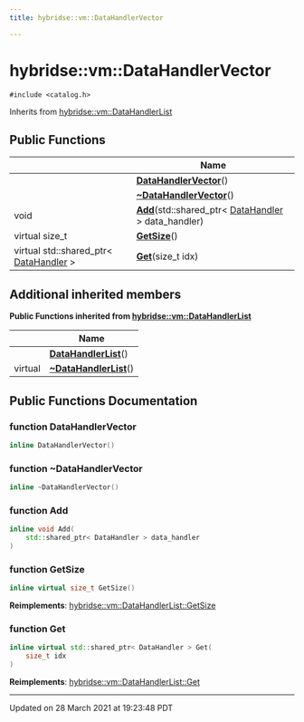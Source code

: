 ```yaml
---
title: hybridse::vm::DataHandlerVector

---
```


# hybridse::vm::DataHandlerVector




`#include <catalog.h>`

Inherits from [hybridse::vm::DataHandlerList](/Classes/classhybridse_1_1vm_1_1_data_handler_list.md)

## Public Functions

|                | Name           |
| -------------- | -------------- |
| | **[DataHandlerVector](/Classes/classhybridse_1_1vm_1_1_data_handler_vector.md#function-datahandlervector)**() |
| | **[~DataHandlerVector](/Classes/classhybridse_1_1vm_1_1_data_handler_vector.md#function-~datahandlervector)**() |
| void | **[Add](/Classes/classhybridse_1_1vm_1_1_data_handler_vector.md#function-add)**(std::shared_ptr< [DataHandler](/Classes/classhybridse_1_1vm_1_1_data_handler.md) > data_handler) |
| virtual size_t | **[GetSize](/Classes/classhybridse_1_1vm_1_1_data_handler_vector.md#function-getsize)**() |
| virtual std::shared_ptr< [DataHandler](/Classes/classhybridse_1_1vm_1_1_data_handler.md) > | **[Get](/Classes/classhybridse_1_1vm_1_1_data_handler_vector.md#function-get)**(size_t idx) |

## Additional inherited members

**Public Functions inherited from [hybridse::vm::DataHandlerList](/Classes/classhybridse_1_1vm_1_1_data_handler_list.md)**

|                | Name           |
| -------------- | -------------- |
| | **[DataHandlerList](/Classes/classhybridse_1_1vm_1_1_data_handler_list.md#function-datahandlerlist)**() |
| virtual | **[~DataHandlerList](/Classes/classhybridse_1_1vm_1_1_data_handler_list.md#function-~datahandlerlist)**() |


## Public Functions Documentation

### function DataHandlerVector

```cpp
inline DataHandlerVector()
```


### function ~DataHandlerVector

```cpp
inline ~DataHandlerVector()
```


### function Add

```cpp
inline void Add(
    std::shared_ptr< DataHandler > data_handler
)
```


### function GetSize

```cpp
inline virtual size_t GetSize()
```


**Reimplements**: [hybridse::vm::DataHandlerList::GetSize](/Classes/classhybridse_1_1vm_1_1_data_handler_list.md#function-getsize)


### function Get

```cpp
inline virtual std::shared_ptr< DataHandler > Get(
    size_t idx
)
```


**Reimplements**: [hybridse::vm::DataHandlerList::Get](/Classes/classhybridse_1_1vm_1_1_data_handler_list.md#function-get)


-------------------------------

Updated on 28 March 2021 at 19:23:48 PDT